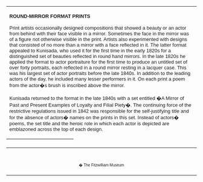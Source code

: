 <html>

<head>

<title>Info</title>
</head>



<div align="center">
  <center>
  <table border="0" width="100%" cellpadding="0" cellspacing="4" height="335">
    <tr>
      <td width="100%" height="24">

<b><font FACE="Arial"><font size="2">ROUND-MIRROR FORMAT PRINTS</font></font></b><font FACE="Arial">
<p><font size="2">Print artists occasionally designed compositions that showed a
beauty or an actor from behind with their face visible in a mirror. Sometimes
the face in the mirror was of a figure not otherwise visible in the print.
Artists also experimented with designs that consisted of no more than a mirror
with a face reflected in it. The latter format appealed to Kunisada, who used it
for the first time in the early 1820s for a distinguished set of beauties
reflected in round hand mirrors. In the late 1820s he applied the format to
actor portraiture for the first time to produce an untitled set of over forty
portraits, each reflected in a round mirror resting in a lacquer case. This was
his largest set of actor portraits before the late 1840s. In addition to the
leading actors of the day, he included many lesser performers in it. On each
print a poem from the actor�s brush is inscribed above the mirror.</font></p>
<p><font size="2">Kunisada returned to the format in the late 1840s with a set
entitled �A Mirror of Past and Present Examples of Loyalty and Filial Piety�.
The continuing force of the restrictive regulations issued in 1842 was
responsible for the self-justifying title and for the absence of actors� names
on the prints in this set. Instead of actors� poems, the set title and the
heroic role in which each actor is depicted are emblazoned across the top of
each design.</font></p>
</font>
<p><font face="Arial" size="2">Kunisada employed the round-mirror format for
actor portraits for a third time in the late 1850s. The title of this set��Up-to-date
Padded Pictures in Mirrors� (<i>Imay&#333; oshi-e kagami</i>)�is given in a
tinted rectangular box, as is the role in which each actor is depicted. Although
the actors are not named, their poems are inscribed across the top of the print.
As an added embellishment, the ground is scattered with small squares of yellow
to suggest expensive gold-flecked paper.</font>

      </td>
    </tr>
    <tr>
      <td width="100%" height="1"></td>
    </tr>
  </table>
  </center>
</div>
  <table border="0" cellpadding="0" width="100%" cellspacing="4" height="7">
    <tr>
      <td width="74%" valign="top" height="3">
      <p align="center"><font face="Arial" size="2"><a href="texthomepage.htm">Back
      to Home Page</a></font>
      </td>
    </tr>
  </table>
<div align="center">
  <center>
  <table border="0" cellpadding="0" width="100%" cellspacing="4">
    <tr>
      <td width="26%">
        <p align="center">
        <br>
        <font FACE="Arial" size="1">� The Fitzwilliam Museum</font></p>
      </td>
    </tr>
  </table>
  </center>
</div>
</body>
</html>
